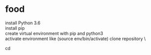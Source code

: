 # food
install Python 3.6 \
install pip \
create virtual environment with pip and python3 \
activate environment like (source env/bin/activate)
clone repository \

cd 


